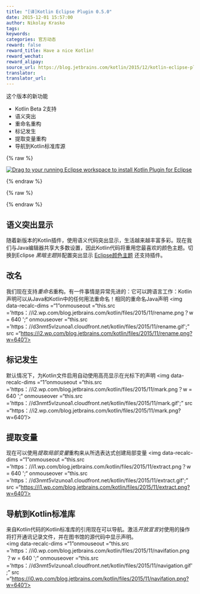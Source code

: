 ```yaml
---
title: "[译]Kotlin Eclipse Plugin 0.5.0"
date: 2015-12-01 15:57:00
author: Nikolay Krasko
tags:
keywords:
categories: 官方动态
reward: false
reward_title: Have a nice Kotlin!
reward_wechat:
reward_alipay:
source_url: https://blog.jetbrains.com/kotlin/2015/12/kotlin-eclipse-plugin-0-5-0/
translator:
translator_url:
---
```


这个版本的新功能

* Kotlin Beta 2支持
* 语义突出
* 重命名重构
* 标记发生
* 提取变量重构
* 导航到Kotlin标准库源


{% raw %}
<p><a class="drag" href="http://marketplace.eclipse.org/marketplace-client-intro?mpc_install=2257536" title="Drag to your running Eclipse workspace to install Kotlin Plugin for Eclipse"><img alt="Drag to your running Eclipse workspace to install Kotlin Plugin for Eclipse" data-recalc-dims="1" src="https://i2.wp.com/marketplace.eclipse.org/sites/all/themes/solstice/_themes/solstice_marketplace/public/images/btn-install.png?w=640&amp;ssl=1"/></a></p>
{% endraw %}


{% raw %}
<p><span id="more-3156"></span></p>
{% endraw %}

## 语义突出显示

随着新版本的Kotlin插件，使用语义代码突出显示，生活越来越丰富多彩。现在我们与Java编辑器共享大多数设置，因此Kotlin代码将重用您最喜欢的颜色主题。切换到Eclipse <em>黑暗主题</em>并配置突出显示 [Eclipse颜色主题](http://eclipsecolorthemes.org/) 还支持插件。
## 改名

我们现在支持<em>重命名</em>重构。有一件事情是异常先进的：它可以跨语言工作：Kotlin声明可以从Java和Kotlin中的任何用法重命名！相同的重命名Java声明
<img data-recalc-dims =“1”onmouseout =“this.src ='https：//i2.wp.com/blog.jetbrains.com/kotlin/files/2015/11/rename.png？w = 640 ';“ onmouseover =“this.src ='https：//d3nmt5vlzunoa1.cloudfront.net/kotlin/files/2015/11/rename.gif';” src =“https://i2.wp.com/blog.jetbrains.com/kotlin/files/2015/11/rename.png?w=640”/>
## 标记发生

默认情况下，为Kotlin文件启用自动使用高亮显示在光标下的声明
<img data-recalc-dims =“1”onmouseout =“this.src ='https：//i2.wp.com/blog.jetbrains.com/kotlin/files/2015/11/mark.png？w = 640 ';“ onmouseover =“this.src ='https：//d3nmt5vlzunoa1.cloudfront.net/kotlin/files/2015/11/mark.gif';” src =“https：//i2.wp.com/blog.jetbrains.com/kotlin/files/2015/11/mark.png?w=640”/>
## 提取变量

现在可以使用<em>提取局部变量</em>重构来从所选表达式创建局部变量
<img data-recalc-dims =“1”onmouseout =“this.src ='https：//i1.wp.com/blog.jetbrains.com/kotlin/files/2015/11/extract.png？w = 640 ';“ onmouseover =“this.src ='https：//d3nmt5vlzunoa1.cloudfront.net/kotlin/files/2015/11/extract.gif';” src =“https://i1.wp.com/blog.jetbrains.com/kotlin/files/2015/11/extract.png?w=640”/>
## 导航到Kotlin标准库

来自Kotlin代码的Kotlin标准库的引用现在可以导航。激活<em>开放宣言</em>对使用的操作将打开通讯记录文件，并在图书馆的源代码中显示声明。<br/>
<img data-recalc-dims =“1”onmouseout =“this.src ='https：//i0.wp.com/blog.jetbrains.com/kotlin/files/2015/11/navifation.png？w = 640 ';“ onmouseover =“this.src ='https：//d3nmt5vlzunoa1.cloudfront.net/kotlin/files/2015/11/navigation.gif';” src =“https://i0.wp.com/blog.jetbrains.com/kotlin/files/2015/11/navifation.png?w=640”/>
